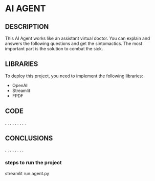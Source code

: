 #   AI AGENT

## DESCRIPTION
 This AI Agent works like an assistant virtual doctor. You can explain and answers the following questions and get the sintomactics. The most important part is the solution to combat the sick.

## LIBRARIES
 To deploy this project, you need to implement the following libraries: 
  - OpenAI
  - Streamlit
  - FPDF

## CODE
.
.
.
.
.
.
.
.
.



## CONCLUSIONS
.
.
.
.
.
.
.
.
### steps to run the project
 streamlit run agent.py

